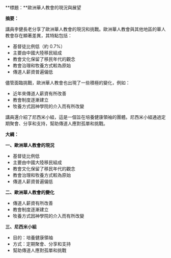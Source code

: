 **標題：**歐洲華人教會的現況與展望

**摘要：**

講員李健長老分享了歐洲華人教會的現況和挑戰。歐洲華人教會與其他地區的華人教會存在顯著差異，其特點包括：

* 基督徒比例低（約 0.7%）
* 主要由中國大陸移民組成
* 教會文化保留了移民年代的觀念
* 教會治理和牧養方式較為原始
* 傳道人薪資普遍偏低

儘管面臨挑戰，歐洲華人教會也出現了一些積極的變化，例如：

* 近年來傳道人薪資有所改善
* 教會制度逐漸建立
* 牧養方式因神學院的介入而有所改變

講員還介紹了尼西米小組，這是一個旨在培養健康領袖的團體。尼西米小組通過定期聚會、分享和支持，幫助傳道人應對孤單和挑戰。

**大綱：**

**一、歐洲華人教會的現況**

* 基督徒比例低
* 主要由中國大陸移民組成
* 教會文化保留了移民年代的觀念
* 教會治理和牧養方式較為原始
* 傳道人薪資普遍偏低

**二、歐洲華人教會的變化**

* 傳道人薪資有所改善
* 教會制度逐漸建立
* 牧養方式因神學院的介入而有所改變

**三、尼西米小組**

* 目的：培養健康領袖
* 方式：定期聚會、分享和支持
* 幫助傳道人應對孤單和挑戰
